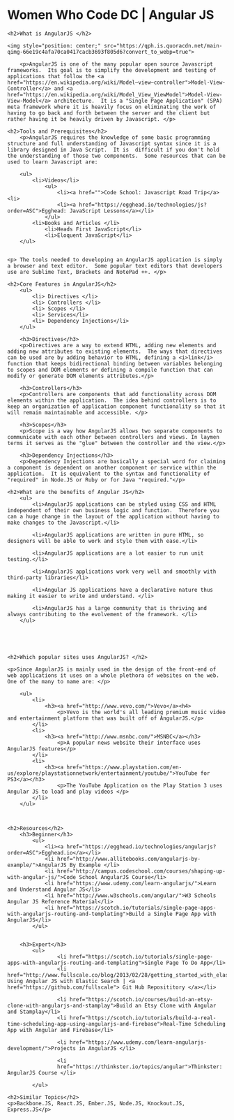 <h1>Women Who Code DC | Angular JS</h1>

	<h2>What is AngularJS </h2>

	<img style="position: center;" src="https://qph.is.quoracdn.net/main-qimg-66e19c4afa70ca0417cacb3693f805d6?convert_to_webp=true">

		<p>AngularJS is one of the many popular open source Javascript frameworks.  Its goal is to simplify the development and testing of applications that follow the <a href="https://en.wikipedia.org/wiki/Model–view–controller">Model-View-Controller</a> and <a href="https://en.wikipedia.org/wiki/Model_View_ViewModel">Model-View-View-Model</a> architecture.  It is a "Single Page Application" (SPA) meta framework where it is heavily focus on eliminating the work of having to go back and forth between the server and the client but rather having it be heavily driven by Javascript. </p>

	<h2>Tools and Prerequisites</h2>
		<p>AngularJS requires the knowledge of some basic programming structure and full understanding of Javascript syntax since it is a library designed in Java Script.  It is  difficult if you don't hold the understanding of those two components.  Some resources that can be used to learn Javascript are:

		<ul>
			<li>Videos</li>
				<ul>
					<li><a href="">Code School: Javascript Road Trip</a> <li>
					<li><a href="https://egghead.io/technologies/js?order=ASC">Egghead: JavaScript Lessons</a></li>
				</ul>
			<li>Books and Articles </li>
				<li>Heads First JavaScript</li>
				<li>Eloquent JavaScript</li>
		</ul>


	<p>	The tools needed to developing an AngularJS application is simply a browser and text editor.  Some popular text editors that developers use are Sublime Text, Brackets and NotePad ++. </p>

	<h2>Core Features in AngularJS</h2>
		<ul>
			<li> Directives </li>
			<li> Controllers </li>
			<li> Scopes </li>
			<li> Services</li>
			<li> Dependency Injections</li>
		</ul>

		<h3>Directives</h3>
		<p>Directives are a way to extend HTML, adding new elements and adding new attributes to existing elements.  The ways that directives can be used are by adding behavior to HTML, defining a <i>link</i> function that keeps bidirectional binding between variables belonging to scopes and DOM elements or defining a compile function that can modify or generate DOM elements attributes.</p>

		<h3>Controllers</h3>
		<p>Controllers are components that add functionality across DOM elements within the application.  The idea behind controllers is to keep an organization of application component functionality so that it will remain maintainable and accessible. </p>

		<h3>Scopes</h3>
		<p>Scope is a way how AngularJS allows two separate components to communicate with each other between controllers and views. In laymen terms it serves as the "glue" between the controller and the view.</p>

		<h3>Dependency Injections</h3>
		<p>Dependency Injections are basically a special word for claiming a component is dependent on another component or service within the application.  It is equivalent to the syntax and functionality of "required" in Node.JS or Ruby or for Java "required."</p>

	<h2>What are the benefits of Angular JS</h2>
		<ul>
			<li>AngularJS applications can be styled using CSS and HTML independent of their own business logic and function.  Therefore you can a huge change in the layout of the application without having to make changes to the Javascript.</li>

			<li>AngularJS applications are written in pure HTML, so designers will be able to work and style them with ease.</li>

			<li>AngularJS applications are a lot easier to run unit testing.</li>

			<li>AngularJS applications work very well and smoothly with third-party libraries</li>

			<li>Angular JS applications have a declarative nature thus making it easier to write and understand. </li>

			<li>AngularJS has a large community that is thriving and always contributing to the evolvement of the framework. </li>
		</ul>





	<h2>Which popular sites uses AngularJS? </h2>

	<p>Since AngularJS is mainly used in the design of the front-end of web applications it uses on a whole plethora of websites on the web.  One of the many to name are: </p>

		<ul>
			<li>
				<h3><a href="http://www.vevo.com/">Vevo</a><h4>
					<p>Vevo is the world's all leading premium music video and entertainment platform that was built off of AngularJS.</p>
			</li>
			<li>
				<h3><a href="http://www.msnbc.com/">MSNBC</a></h3>
					<p>A popular news website their interface uses AngularJS features</p>
			</li>
			<li>
				<h3><a href="https://www.playstation.com/en-us/explore/playstationnetwork/entertainment/youtube/">YouTube for PS3</a></h3>
					<p>The YouTube Application on the Play Station 3 uses Angular JS to load and play videos </p>
			</li>
		</ul>



	<h2>Resources</h2>
		<h3>Beginner</h3>
			<ul>
				<li><a href="https://egghead.io/technologies/angularjs?order=ASC">Egghead.io</a></li>
				<li href="http://www.allitebooks.com/angularjs-by-example/">AngularJS By Example </li>
				<li href="http://campus.codeschool.com/courses/shaping-up-with-angular-js/">Code School AngularJS Course</li>
				<li href="https://www.udemy.com/learn-angularjs/">Learn and Understand Angular JS</li>
				<li href="http://www.w3schools.com/angular/">W3 Schools Angular JS Reference Material</li>
				<li href="https://scotch.io/tutorials/single-page-apps-with-angularjs-routing-and-templating">Build a Single Page App with AngularJS</li>
			</ul>


		<h3>Expert</h3>
			<ul>
					<li href="https://scotch.io/tutorials/single-page-apps-with-angularjs-routing-and-templating">Single Page To Do App</li>
					<li href="http://www.fullscale.co/blog/2013/02/28/getting_started_with_elasticsearch_and_AngularJS_searching.html"> Using Angular JS with Elastic Search | <a href="https://github.com/fullscale"> Git Hub Reposititory </a></li>

					<li href="https://scotch.io/courses/build-an-etsy-clone-with-angularjs-and-stamplay">Build an Etsy Clone with Angular and Stamplay</li>
					<li href="https://scotch.io/tutorials/build-a-real-time-scheduling-app-using-angularjs-and-firebase">Real-Time Scheduling App with Angular and Firebase</li>

					<li href="https://www.udemy.com/learn-angularjs-development/">Projects in AngularJS </li>

					<li
					href="https://thinkster.io/topics/angular">Thinkster: AngularJS Course </li>

			</ul>

	<h2>Similar Topics</h2>
	<p>Backbone.JS, React.JS, Ember.JS, Node.JS, Knockout.JS, Express.JS</p>
